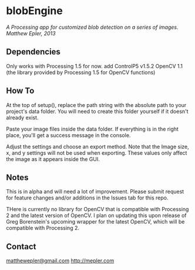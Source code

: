 blobEngine
==========

*A Processing app for customized blob detection on a series of images.*
*Matthew Epler, 2013*

Dependencies
------------
Only works with Processing 1.5 for now.
add ControlP5 v1.5.2
OpenCV 1.1 (the library provided by Processing 1.5 for OpenCV functions)

How To
------

At the top of setup(), replace the path string with the absolute path to your project's data folder. You will need to create this folder yourself if it doesn't already exist.

Paste your image files inside the data folder. If everything is in the right place, you'll get a success message in the console.

Adjust the settings and choose an export method. Note that the Image size, x, and y settings will not be used when exporting. These values only affect the image as it appears inside the GUI.

Notes
-----
This is in alpha and will need a lot of improvement. Please submit request for feature changes and/or additions in the Issues tab for this repo.

THere is currently no library for OpenCV that is compatible with Processing 2 and the latest version of OpenCV. I plan on updating this upon release of Greg Borenstein's upcoming wrapper for the latest OpenCV, which will be compatible with Processing 2.

Contact
-------
matthewepler@gmail.com
http://mepler.com


